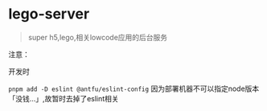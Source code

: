 # lego-server
> super h5,lego,相关lowcode应用的后台服务

注意：

开发时

`pnpm add -D eslint @antfu/eslint-config` 因为部署机器不可以指定node版本「没钱...」,故暂时去掉了eslint相关